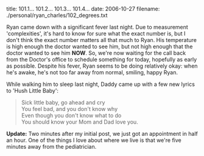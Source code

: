 title: 101.1... 101.2... 101.3... 101.4...
date: 2006-10-27
filename: ./personal/ryan_charles/102_degrees.txt


Ryan came down with a significant fever last night.  Due to measurement 
'complexities', it's hard to know for sure what the exact number is, but I 
don't think the exact number matters all that much to Ryan. His 
temperature is high enough the doctor wanted to see him, but not high 
enough that the doctor wanted to see him **NOW**. So, we're now waiting 
for the call back from the Doctor's office to schedule something for 
today, hopefully as early as possible. Despite his fever, Ryan seems to be 
doing relatively okay: when he's awake, he's not too far away from normal, 
smiling, happy Ryan.

While walking him to sleep last night, Daddy came up with a few new lyrics 
to 'Hush Little Baby':

> Sick little baby, go ahead and cry<br>
> You feel bad, and you don't know why<br>
> Even though you don't know what to do<br>
> You should know your Mom and Dad love you.

**Update:** Two minutes after my initial post, we just got an 
appointment in half an hour. One of the things I love about where we live 
is that we're five minutes away from the pediatrician.

